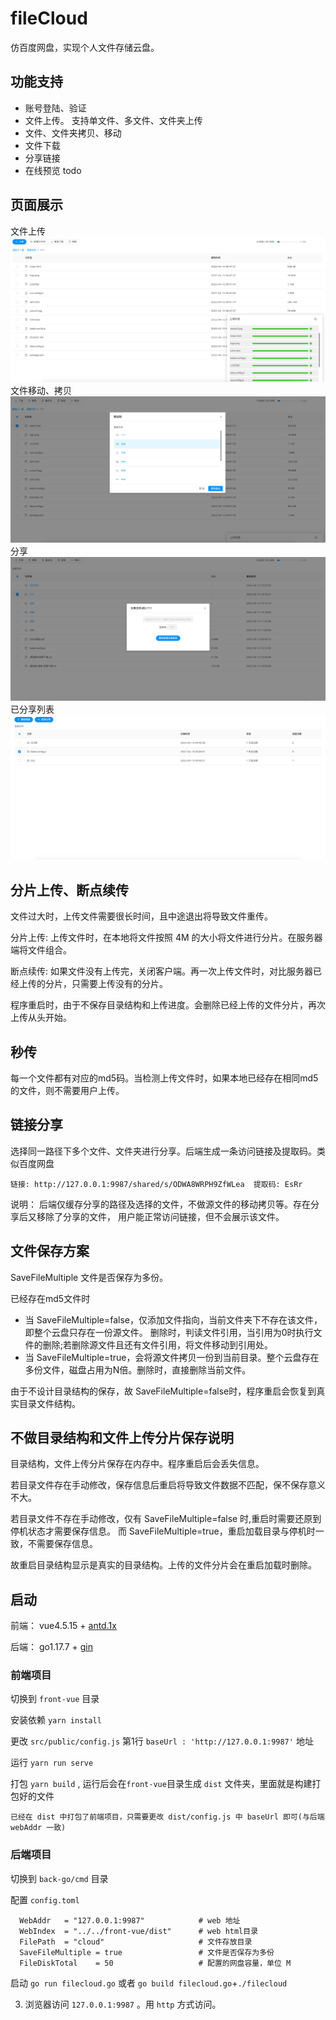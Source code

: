 # fileCloud

仿百度网盘，实现个人文件存储云盘。

## 功能支持

- 账号登陆、验证
- 文件上传。 支持单文件、多文件、文件夹上传
- 文件、文件夹拷贝、移动
- 文件下载
- 分享链接 
- 在线预览 todo


## 页面展示

文件上传
![文件上传](assets/upload.png)
文件移动、拷贝
![文件移动](assets/move.png)
分享
![文件分享](assets/shared.png)
已分享列表
![分享列表](assets/shared_list.png)


## 分片上传、断点续传

文件过大时，上传文件需要很长时间，且中途退出将导致文件重传。

分片上传: 上传文件时，在本地将文件按照 4M 的大小将文件进行分片。在服务器端将文件组合。

断点续传: 如果文件没有上传完，关闭客户端。再一次上传文件时，对比服务器已经上传的分片，只需要上传没有的分片。

程序重启时，由于不保存目录结构和上传进度。会删除已经上传的文件分片，再次上传从头开始。

## 秒传

每一个文件都有对应的md5码。当检测上传文件时，如果本地已经存在相同md5的文件，则不需要用户上传。

## 链接分享

选择同一路径下多个文件、文件夹进行分享。后端生成一条访问链接及提取码。类似百度网盘

`链接: http://127.0.0.1:9987/shared/s/ODWA8WRPH9ZfWLea  提取码: EsRr`

说明： 后端仅缓存分享的路径及选择的文件，不做源文件的移动拷贝等。存在分享后又移除了分享的文件，
用户能正常访问链接，但不会展示该文件。

## 文件保存方案

SaveFileMultiple 文件是否保存为多份。

已经存在md5文件时
- 当 SaveFileMultiple=false，仅添加文件指向，当前文件夹下不存在该文件，即整个云盘只存在一份源文件。
删除时，判读文件引用，当引用为0时执行文件的删除;若删除源文件且还有文件引用，将文件移动到引用处。
- 当 SaveFileMultiple=true，会将源文件拷贝一份到当前目录。整个云盘存在多份文件，磁盘占用为N倍。删除时，直接删除当前文件。

由于不设计目录结构的保存，故 SaveFileMultiple=false时，程序重启会恢复到真实目录文件结构。

## 不做目录结构和文件上传分片保存说明

目录结构，文件上传分片保存在内存中。程序重启后会丢失信息。

若目录文件存在手动修改，保存信息后重启将导致文件数据不匹配，保不保存意义不大。

若目录文件不存在手动修改，仅有 SaveFileMultiple=false 时,重启时需要还原到停机状态才需要保存信息。
而 SaveFileMultiple=true，重启加载目录与停机时一致，不需要保存信息。

故重启目录结构显示是真实的目录结构。上传的文件分片会在重启加载时删除。


## 启动

前端： vue4.5.15 + [antd.1x](https://1x.antdv.com/docs/vue/introduce-cn/)

后端： go1.17.7 + [gin](https://github.com/gin-gonic/gin)

### 前端项目

切换到 `front-vue` 目录

安装依赖 `yarn install `

更改 `src/public/config.js` 第1行 `baseUrl : 'http://127.0.0.1:9987'` 地址 

运行 `yarn run serve `

打包 `yarn build` , 运行后会在`front-vue`目录生成 `dist` 文件夹，里面就是构建打包好的文件

`已经在 dist 中打包了前端项目，只需要更改 dist/config.js 中 baseUrl 即可(与后端webAddr 一致)`

### 后端项目

切换到 `back-go/cmd` 目录

配置 `config.toml`
```
  WebAddr   = "127.0.0.1:9987"            # web 地址
  WebIndex  = "../../front-vue/dist"      # web html目录
  FilePath  = "cloud"                     # 文件存放目录
  SaveFileMultiple = true                 # 文件是否保存为多份
  FileDiskTotal    = 50                   # 配置的网盘容量，单位 M
```

启动 `go run filecloud.go` 或者 `go build filecloud.go`+`./filecloud`


3. 浏览器访问 `127.0.0.1:9987` 。用 `http` 方式访问。


